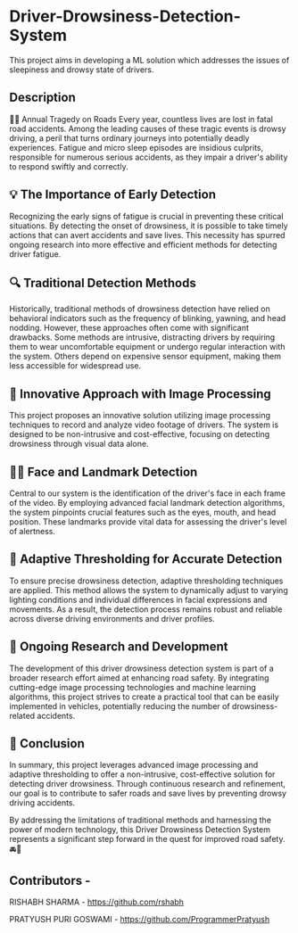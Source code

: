 # Driver-Drowsiness-Detection-System
This project aims in developing a ML solution which addresses the issues of sleepiness and drowsy state of drivers.

## Description
🚗💤 Annual Tragedy on Roads
Every year, countless lives are lost in fatal road accidents. Among the leading causes of these tragic events is drowsy driving, a peril that turns ordinary journeys into potentially deadly experiences. Fatigue and micro sleep episodes are insidious culprits, responsible for numerous serious accidents, as they impair a driver's ability to respond swiftly and correctly.

## 💡 The Importance of Early Detection
Recognizing the early signs of fatigue is crucial in preventing these critical situations. By detecting the onset of drowsiness, it is possible to take timely actions that can avert accidents and save lives. This necessity has spurred ongoing research into more effective and efficient methods for detecting driver fatigue.

## 🔍 Traditional Detection Methods
Historically, traditional methods of drowsiness detection have relied on behavioral indicators such as the frequency of blinking, yawning, and head nodding. However, these approaches often come with significant drawbacks. Some methods are intrusive, distracting drivers by requiring them to wear uncomfortable equipment or undergo regular interaction with the system. Others depend on expensive sensor equipment, making them less accessible for widespread use.

## 🎥 Innovative Approach with Image Processing
This project proposes an innovative solution utilizing image processing techniques to record and analyze video footage of drivers. The system is designed to be non-intrusive and cost-effective, focusing on detecting drowsiness through visual data alone.

## 👨‍💻 Face and Landmark Detection
Central to our system is the identification of the driver's face in each frame of the video. By employing advanced facial landmark detection algorithms, the system pinpoints crucial features such as the eyes, mouth, and head position. These landmarks provide vital data for assessing the driver's level of alertness.

## 🧠 Adaptive Thresholding for Accurate Detection
To ensure precise drowsiness detection, adaptive thresholding techniques are applied. This method allows the system to dynamically adjust to varying lighting conditions and individual differences in facial expressions and movements. As a result, the detection process remains robust and reliable across diverse driving environments and driver profiles.

## 🔬 Ongoing Research and Development
The development of this driver drowsiness detection system is part of a broader research effort aimed at enhancing road safety. By integrating cutting-edge image processing technologies and machine learning algorithms, this project strives to create a practical tool that can be easily implemented in vehicles, potentially reducing the number of drowsiness-related accidents.

## 🌟 Conclusion
In summary, this project leverages advanced image processing and adaptive thresholding to offer a non-intrusive, cost-effective solution for detecting driver drowsiness. Through continuous research and refinement, our goal is to contribute to safer roads and save lives by preventing drowsy driving accidents.

By addressing the limitations of traditional methods and harnessing the power of modern technology, this Driver Drowsiness Detection System represents a significant step forward in the quest for improved road safety. 🚘🌟



## Contributors -
RISHABH SHARMA - https://github.com/rshabh

PRATYUSH PURI GOSWAMI - https://github.com/ProgrammerPratyush
